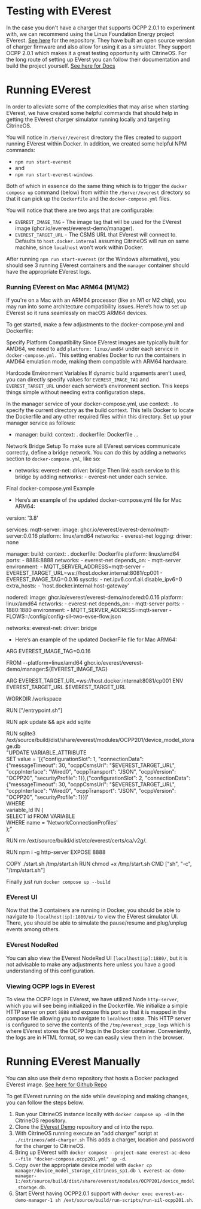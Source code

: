 # Testing with EVerest

In the case you don't have a charger that supports OCPP 2.0.1 to experiment with, we can recommend using the Linux
Foundation Energy project EVerest. [See here](https://github.com/EVerest) for the repository. They have built an open source version of
charger firmware and also allow for using it as a simulator. They support OCPP 2.0.1 which makes it a great testing
opportunity with CitrineOS. For the long route of setting up EVerst you can follow their documentation and build
the project yourself. [See here for Docs](https://everest.github.io/latest/general/03_quick_start_guide.html)

# Running EVerest

In order to alleviate some of the complexities that may arise when starting EVerest, we have created
some helpful commands that should help in getting the EVerest charger simulator running locally and targeting
CitrineOS.

You will notice in `/Server/everest` directory the files created to support running EVerest within Docker.
In addition, we created some helpful NPM commands:

- `npm run start-everest`
- and
- `npm run start-everest-windows`

Both of which in essence do the same thing which is to trigger the `docker compose up` command (below) from within
the `/Server/everest` directory so that it can pick up the `Dockerfile` and the `docker-compose.yml` files.

You will notice that there are two args that are configurable:

- `EVEREST_IMAGE_TAG` - The image tag that will be used for the EVerest image (ghcr.io/everest/everest-demo/manager).
- `EVEREST_TARGET_URL` - The CSMS URL that EVerest will connect to. Defaults to `host.docker.internal` assuming CitrineOS will run on same machine, since `localhost` won't work within Docker.

After running `npm run start-everest` (or the Windows alternative), you should see 3 running EVerest containers
and the `manager` container should have the appropriate EVerest logs.


### Running EVerest on Mac ARM64 (M1/M2)

If you're on a Mac with an ARM64 processor (like an M1 or M2 chip), you may run into some architecture compatibility issues. Here’s how to set up EVerest so it runs seamlessly on macOS ARM64 devices.

To get started, make a few adjustments to the docker-compose.yml and Dockerfile:

Specify Platform Compatibility
Since EVerest images are typically built for AMD64, we need to add `platform: linux/amd64` under each service in `docker-compose.yml.` This setting enables Docker to run the containers in AMD64 emulation mode, making them compatible with ARM64 hardware.

Hardcode Environment Variables
If dynamic build arguments aren’t used, you can directly specify values for `EVEREST_IMAGE_TAG` and `EVEREST_TARGET_URL` under each service’s environment section. This keeps things simple without needing extra configuration steps.

In the manager service of your docker-compose.yml, use context: . to specify the current directory as the build context. This tells Docker to locate the Dockerfile and any other required files within this directory. Set up your manager service as follows:

- manager:
    build:
      context: .
      dockerfile: Dockerfile
    ...

Network Bridge Setup
To make sure all EVerest services communicate correctly, define a bridge network. You can do this by adding a networks section to `docker-compose.yml`, like so:



- networks:
  everest-net:
    driver: bridge
Then link each service to this bridge by adding networks: - everest-net under each service.

Final docker-compose.yml Example

- Here’s an example of the updated docker-compose.yml file for Mac ARM64:

version: '3.8'

services:
  mqtt-server:
    image: ghcr.io/everest/everest-demo/mqtt-server:0.0.16
    platform: linux/amd64
    networks:
      - everest-net
    logging:
      driver: none

  manager:
    build:
      context: .
      dockerfile: Dockerfile
    platform: linux/amd64
    ports:
      - 8888:8888
    networks:
      - everest-net
    depends_on:
      - mqtt-server
    environment:
      - MQTT_SERVER_ADDRESS=mqtt-server
      - EVEREST_TARGET_URL=ws://host.docker.internal:8081/cp001
      - EVEREST_IMAGE_TAG=0.0.16
    sysctls:
      - net.ipv6.conf.all.disable_ipv6=0
    extra_hosts:
      - 'host.docker.internal:host-gateway'

  nodered:
    image: ghcr.io/everest/everest-demo/nodered:0.0.16
    platform: linux/amd64
    networks:
      - everest-net
    depends_on:
      - mqtt-server
    ports:
      - 1880:1880
    environment:
      - MQTT_SERVER_ADDRESS=mqtt-server
      - FLOWS=/config/config-sil-two-evse-flow.json

networks:
  everest-net:
    driver: bridge

- Here’s an example of the updated DockerFile file for Mac ARM64:

ARG EVEREST_IMAGE_TAG=0.0.16


FROM --platform=linux/amd64 ghcr.io/everest/everest-demo/manager:${EVEREST_IMAGE_TAG}

ARG EVEREST_TARGET_URL=ws://host.docker.internal:8081/cp001
ENV EVEREST_TARGET_URL $EVEREST_TARGET_URL

WORKDIR /workspace

RUN ["/entrypoint.sh"]

RUN apk update && apk add sqlite

RUN sqlite3 /ext/source/build/dist/share/everest/modules/OCPP201/device_model_storage.db \
        "UPDATE VARIABLE_ATTRIBUTE \
        SET value = '[{\"configurationSlot\": 1, \"connectionData\": {\"messageTimeout\": 30, \"ocppCsmsUrl\": \"$EVEREST_TARGET_URL\", \"ocppInterface\": \"Wired0\", \"ocppTransport\": \"JSON\", \"ocppVersion\": \"OCPP20\", \"securityProfile\": 1}},{\"configurationSlot\": 2, \"connectionData\": {\"messageTimeout\": 30, \"ocppCsmsUrl\": \"$EVEREST_TARGET_URL\", \"ocppInterface\": \"Wired0\", \"ocppTransport\": \"JSON\", \"ocppVersion\": \"OCPP20\", \"securityProfile\": 1}}]' \
        WHERE \
        variable_Id IN ( \
        SELECT id FROM VARIABLE \
        WHERE name = 'NetworkConnectionProfiles' \
        );"

RUN rm /ext/source/build/dist/etc/everest/certs/ca/v2g/*.*

RUN npm i -g http-server
EXPOSE 8888

COPY ./start.sh /tmp/start.sh
RUN chmod +x /tmp/start.sh
CMD ["sh", "-c", "/tmp/start.sh"]

Finally just run `docker compose up --build`

### EVerest UI

Now that the 3 containers are running in Docker, you should be able to navigate to `[localhost|ip]:1880/ui/` to view
the EVerest simulator UI. There, you should be able to simulate the pause/resume and plug/unplug events among others.

### EVerest NodeRed

You can also view the EVerest NodeRed UI `[localhost|ip]:1880/`, but it is not advisable to make any adjustments here
unless you have a good understanding of this configuration.

### Viewing OCPP logs in EVerest

To view the OCPP logs in EVerest, we have utilized Node `http-server`, which you will see being initialized
in the Dockerfile. We initialize a simple HTTP server on port `8888` and expose this port so that it is
mapped in the compose file allowing you to navigate to `localhost:8888`. This HTTP server is configured to
serve the contents of the `/tmp/everest_ocpp_logs` which is where EVerest stores the OCPP logs in the
Docker container. Conveniently, the logs are in HTML format, so we can easily view them in the browser.

# Running EVerest Manually

You can also use their demo repository that hosts a Docker packaged EVerest image. [See here for Github Repo](https://github.com/EVerest/everest-demo)

To get EVerest running on the side while developing and making changes, you can follow the steps below.

1. Run your CitrineOS instance locally with `docker compose up -d` in the CitrineOS repository.
1. Clone the [EVerest Demo](https://github.com/EVerest/everest-demo) repository and `cd` into the repo.
1. With CitrineOS running execute an "add charger" script at `./citrineos/add-charger.sh` This adds a charger, location and password for the charger to CitrineOS.
1. Bring up EVerest with `docker compose --project-name everest-ac-demo --file "docker-compose.ocpp201.yml" up -d`.
1. Copy over the appropriate device model with `docker cp manager/device_model_storage_citrineos_sp1.db \
everest-ac-demo-manager-1:/ext/source/build/dist/share/everest/modules/OCPP201/device_model_storage.db`.
1. Start EVerst having OCPP2.0.1 support with `docker exec everest-ac-demo-manager-1 sh /ext/source/build/run-scripts/run-sil-ocpp201.sh`.
